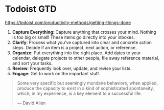 # Todoist GTD

<https://todoist.com/productivity-methods/getting-things-done>

1. **Capture Everything**: Capture anything that crosses your mind. Nothing is too big or small! These items go directly into your inboxes.
2. **Clarify**: Process what you’ve captured into clear and concrete action steps. Decide if an item is a project, next action, or reference.
3. **Organize**: Put everything into the right place. Add dates to your calendar, delegate projects to other people, file away reference material, and sort your tasks.
4. **Review**: Frequently look over, update, and revise your lists.
5. **Engage**: Get to work on the important stuff.

>Some very specific but seemingly mundane behaviors, when applied, produce the capacity to exist in a kind of sophisticated spontaneity, which, in my experience, is a key element to a successful life.
>
>— David Allen
